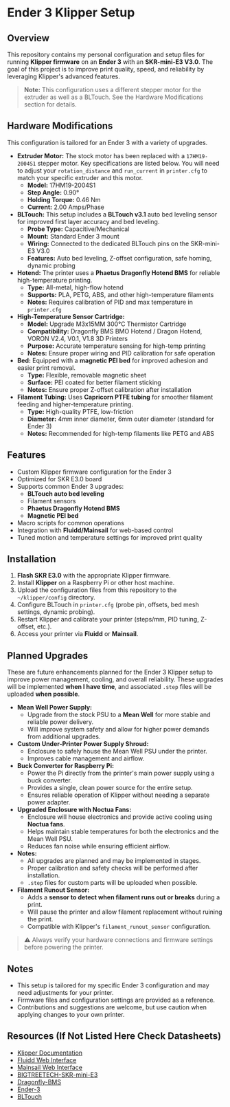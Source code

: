 # Ender 3 Klipper Setup

## Overview
This repository contains my personal configuration and setup files for running **Klipper firmware** on an **Ender 3** with an **SKR-mini-E3 V3.0**. The goal of this project is to improve print quality, speed, and reliability by leveraging Klipper's advanced features.

> **Note:** This configuration uses a different stepper motor for the extruder as well as a BLTouch. See the Hardware Modifications section for details.

## Hardware Modifications
This configuration is tailored for an Ender 3 with a variety of upgrades.
- **Extruder Motor:** The stock motor has been replaced with a `17HM19-2004S1` stepper motor. Key specifications are listed below. You will need to adjust your `rotation_distance` and `run_current` in `printer.cfg` to match your specific extruder and this motor.
    - **Model:** 17HM19-2004S1
    - **Step Angle:** 0.90°
    - **Holding Torque:** 0.46 Nm
    - **Current:** 2.00 Amps/Phase
- **BLTouch:** This setup includes a **BLTouch v3.1** auto bed leveling sensor for improved first layer accuracy and bed leveling.
    - **Probe Type:** Capacitive/Mechanical
    - **Mount:** Standard Ender 3 mount
    - **Wiring:** Connected to the dedicated BLTouch pins on the SKR-mini-E3 V3.0
    - **Features:** Auto bed leveling, Z-offset configuration, safe homing, dynamic probing
- **Hotend:** The printer uses a **Phaetus Dragonfly Hotend BMS** for reliable high-temperature printing.
    - **Type:** All-metal, high-flow hotend
    - **Supports:** PLA, PETG, ABS, and other high-temperature filaments
    - **Notes:** Requires calibration of PID and max temperature in `printer.cfg`
- **High-Temperature Sensor Cartridge:**  
    - **Model:** Upgrade M3x15MM 300°C Thermistor Cartridge  
    - **Compatibility:** Dragonfly BMS BMO Hotend / Dragon Hotend, VORON V2.4, V0.1, V1.8 3D Printers  
    - **Purpose:** Accurate temperature sensing for high-temp printing  
    - **Notes:** Ensure proper wiring and PID calibration for safe operation
- **Bed:** Equipped with a **magnetic PEI bed** for improved adhesion and easier print removal.
    - **Type:** Flexible, removable magnetic sheet
    - **Surface:** PEI coated for better filament sticking
    - **Notes:** Ensure proper Z-offset calibration after installation
- **Filament Tubing:** Uses **Capricorn PTFE tubing** for smoother filament feeding and higher-temperature printing.
    - **Type:** High-quality PTFE, low-friction
    - **Diameter:** 4mm inner diameter, 6mm outer diameter (standard for Ender 3)
    - **Notes:** Recommended for high-temp filaments like PETG and ABS
    
## Features
- Custom Klipper firmware configuration for the Ender 3
- Optimized for SKR E3.0 board
- Supports common Ender 3 upgrades:
  - **BLTouch auto bed leveling**
  - Filament sensors
  - **Phaetus Dragonfly Hotend BMS**
  - **Magnetic PEI bed**
- Macro scripts for common operations
- Integration with **Fluidd/Mainsail** for web-based control
- Tuned motion and temperature settings for improved print quality

## Installation
1.  **Flash SKR E3.0** with the appropriate Klipper firmware.
2.  Install **Klipper** on a Raspberry Pi or other host machine.
3.  Upload the configuration files from this repository to the `~/klipper/config` directory.
4.  Configure BLTouch in `printer.cfg` (probe pin, offsets, bed mesh settings, dynamic probing).
5.  Restart Klipper and calibrate your printer (steps/mm, PID tuning, Z-offset, etc.).
6.  Access your printer via **Fluidd** or **Mainsail**.

## Planned Upgrades
These are future enhancements planned for the Ender 3 Klipper setup to improve power management, cooling, and overall reliability. These upgrades will be implemented **when I have time**, and associated `.step` files will be uploaded **when possible**.
- **Mean Well Power Supply:**  
  - Upgrade from the stock PSU to a **Mean Well** for more stable and reliable power delivery.
  - Will improve system safety and allow for higher power demands from additional upgrades.
- **Custom Under-Printer Power Supply Shroud:**  
  - Enclosure to safely house the Mean Well PSU under the printer.
  - Improves cable management and airflow.
- **Buck Converter for Raspberry Pi:**  
  - Power the Pi directly from the printer's main power supply using a buck converter.
  - Provides a single, clean power source for the entire setup.
  - Ensures reliable operation of Klipper without needing a separate power adapter.
- **Upgraded Enclosure with Noctua Fans:**  
  - Enclosure will house electronics and provide active cooling using **Noctua fans**.
  - Helps maintain stable temperatures for both the electronics and the Mean Well PSU.
  - Reduces fan noise while ensuring efficient airflow.
- **Notes:**  
  - All upgrades are planned and may be implemented in stages.
  - Proper calibration and safety checks will be performed after installation.
  - `.step` files for custom parts will be uploaded when possible.
- **Filament Runout Sensor:**  
  - Adds a **sensor to detect when filament runs out or breaks** during a print.
  - Will pause the printer and allow filament replacement without ruining the print.
  - Compatible with Klipper's `filament_runout_sensor` configuration.

> ⚠️ Always verify your hardware connections and firmware settings before powering the printer.

## Notes
- This setup is tailored for my specific Ender 3 configuration and may need adjustments for your printer.
- Firmware files and configuration settings are provided as a reference.
- Contributions and suggestions are welcome, but use caution when applying changes to your own printer.

## Resources (If Not Listed Here Check Datasheets)
- [Klipper Documentation](https://www.klipper3d.org/)
- [Fluidd Web Interface](https://docs.fluidd.xyz/)
- [Mainsail Web Interface](https://docs-os.mainsail.xyz/)
- [BIGTREETECH-SKR-mini-E3](https://github.com/bigtreetech/BIGTREETECH-SKR-mini-E3/tree/master)
- [Dragonfly-BMS](https://github.com/Phaetus/Dragonfly-BMS)
- [Ender-3](https://github.com/Creality3DPrinting/Ender-3)
- [BLTouch](https://www.antclabs.com/bltouch)
